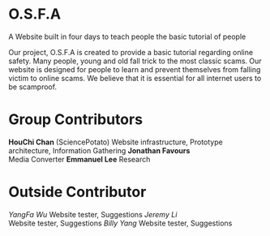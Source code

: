 # O.S.F.A

A Website built in four days to teach people the basic tutorial of people

Our project, O.S.F.A is created to provide a basic tutorial regarding online safety. Many people, young and old fall trick to the most classic scams. Our website is designed for people to learn and prevent themselves from falling victim to online scams. We believe that it is essential for all internet users to be scamproof.

# Group Contributors 
**HouChi Chan** (SciencePotato) 
Website infrastructure, Prototype architecture, Information Gathering
**Jonathan Favours**  
Media Converter
**Emmanuel Lee** 
Research

# Outside Contributor
*YangFa Wu* 
Website tester, Suggestions
*Jeremy Li*  
Website tester, Suggestions
*Billy Yang* 
Website tester, Suggestions
